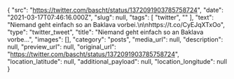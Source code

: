 {
  "src": "https://twitter.com/bascht/status/1372091903785758724",
  "date": "2021-03-17T07:46:16.000Z",
  "slug": null,
  "tags": [
    "twitter",
    ""
  ],
  "text": "Niemand geht einfach so an Baklava vorbei.\n\nhttps://t.co/CyEJqXTxOo",
  "type": "twitter_tweet",
  "title": "Niemand geht einfach so an Baklava vorbe…",
  "images": [],
  "category": "posts",
  "media_url": null,
  "description": null,
  "preview_url": null,
  "original_url": "https://twitter.com/bascht/status/1372091903785758724",
  "location_latitude": null,
  "additional_payload": null,
  "location_longitude": null
}